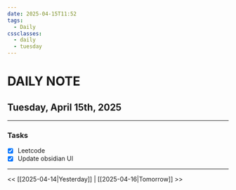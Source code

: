 ```yaml
---
date: 2025-04-15T11:52
tags:
  - Daily
cssclasses:
  - daily
  - tuesday
---
```

# DAILY NOTE
## Tuesday, April 15th, 2025
***
### Tasks
- [x] Leetcode
- [x] Update obsidian UI

***
<< [[2025-04-14|Yesterday]] | [[2025-04-16|Tomorrow]] >>